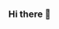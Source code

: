 ### Hi there 👋

<!--
**oronkam123/oronkam123** is a ✨ _special_ ✨ repository because its `README.md` (this file) appears on your GitHub profile.

- 🔭 I’m currently working on Vehicles Factory application 
Factory functions:
1.add vehicles/customers/employees/deals and more
2.remove vehicles/customers/employees/departments and more
3.view of the factory balance/profit and more details of the factory

